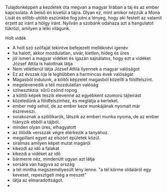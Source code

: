 Tulajdonképpen a kezdetek óta megvan a magyar lírában a táj és az ember kapcsolata. 
A belső én kivetül a tájra.
Olyan ez, mint amikor nézzük a Mona Lisát és előbb-utóbb eszünkbe fog jutni a lényeg, hogy aki festett az valamit érzett az iránt a hölgy iránt. 
Nyilván a szobánk odahaza azt a hangulatot tükrözi, amilyen a lelki világunk.

Holt vidék
- A holt szó szófaját tekintve befejezett melléknévi igenév
- ha halott, akkor mozdulatlan, sivár, kietlen, hideg és üres
- jól ismeri a magyar vidéket és igazán sajnálatos, hogy ezt a vidéket József Attila is halottnak látja
- Nem véletlenül látja József Attila ilyennek a magyar valóságot
- Ez az évszak írja le leghűbben a harmincas évek valóságát
- Magasból indulunk, a költői képzelet magasból közelíti a földfelszínt. 
- megelevenedik a téli mozdulatlan valóság
- szinesztézia: sűrű csönd ropog
- a költői képek teszik elevenné az egyébként szomorú tájleírást
- közeledünk a földfelszínhez, és meglátja a kerteket.
- ember még sehol, de az ember keze munkájának nyomait már észreveszi.
- sorakoznak a szőlőkarók, látszik az emberi munka nyoma, de az ember hiányzik ebből a tájból.
- minden olyan üres, elhagyatott
- az ötödik versszak végre elérkezik a tanyához.
- megpillant egyet az elszórt épületek közül. 
- siralmas amilyen képet mutat magáról 
- kikezdi az idő a falakat
- kikezdi a vidéket az idő
- bármerre néz, mindenütt ugyan azt látja
- sorsára van hagyva az ország 
- a tél mintha megszemélyesült lény lenne. "a tél körme oldaláról egy keveset, repesztgeti még a meszet"
- látja az elmaradottságot.
- 

